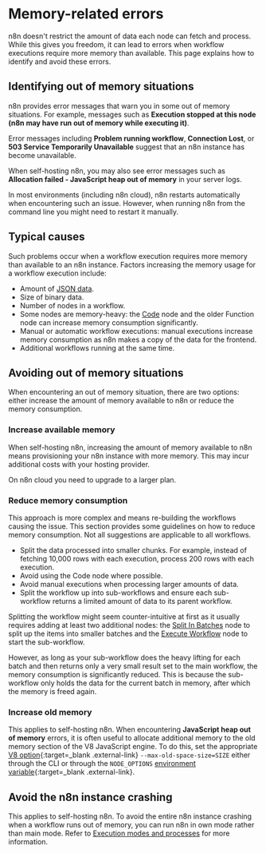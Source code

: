 # Memory-related errors

n8n doesn't restrict the amount of data each node can fetch and process. While this gives you freedom, it can lead to errors when workflow executions require more memory than available. This page explains how to identify and avoid these errors.

## Identifying out of memory situations

n8n provides error messages that warn you in some out of memory situations. For example, messages such as **Execution stopped at this node (n8n may have run out of memory while executing it)**.

Error messages including **Problem running workflow**, **Connection Lost**, or **503 Service Temporarily Unavailable** suggest that an n8n instance has become unavailable. 

When self-hosting n8n, you may also see error messages such as **Allocation failed - JavaScript heap out of memory** in your server logs. 

In most environments (including n8n cloud), n8n restarts automatically when encountering such an issue. However, when running n8n from the command line you might need to restart it manually.

## Typical causes

Such problems occur when a workflow execution requires more memory than available to an n8n instance. Factors increasing the memory usage for a workflow execution include:

- Amount of [JSON data](/data/data-structure/).
- Size of binary data.
- Number of nodes in a workflow.
- Some nodes are memory-heavy: the [Code](/integrations/builtin/core-nodes/n8n-nodes-base.code/) node and the older Function node can increase memory consumption significantly.
- Manual or automatic workflow executions: manual executions increase memory consumption as n8n makes a copy of the data for the frontend.
- Additional workflows running at the same time.

## Avoiding out of memory situations

When encountering an out of memory situation, there are two options: either increase the amount of memory available to n8n or reduce the memory consumption.

### Increase available memory

When self-hosting n8n, increasing the amount of memory available to n8n means provisioning your n8n instance with more memory. This may incur additional costs with your hosting provider.

On n8n cloud you need to upgrade to a larger plan.

### Reduce memory consumption

This approach is more complex and means re-building the workflows causing the issue. This section provides some guidelines on how to reduce memory consumption. Not all suggestions are applicable to all workflows.

* Split the data processed into smaller chunks. For example, instead of fetching 10,000 rows with each execution, process 200 rows with each execution.
* Avoid using the Code node where possible.
* Avoid manual executions when processing larger amounts of data.
* Split the workflow up into sub-workflows and ensure each sub-workflow returns a limited amount of data to its parent workflow.

Splitting the workflow might seem counter-intuitive at first as it usually requires adding at least two additional nodes: the [Split In Batches](/integrations/builtin/core-nodes/n8n-nodes-base.splitinbatches/) node to split up the items into smaller batches and the [Execute Workflow](/integrations/builtin/core-nodes/n8n-nodes-base.executeworkflow/) node to start the sub-workflow.

However, as long as your sub-workflow does the heavy lifting for each batch and then returns only a very small result set to the main workflow, the memory consumption is significantly reduced. This is because the sub-workflow only holds the data for the current batch in memory, after which the memory is freed again.

### Increase old memory

This applies to self-hosting n8n. When encountering **JavaScript heap out of memory** errors, it is often useful to allocate additional memory to the old memory section of the V8 JavaScript engine. To do this, set the appropriate [V8 option](https://nodejs.org/api/cli.html#--max-old-space-sizesize-in-megabytes){:target=_blank .external-link} `--max-old-space-size=SIZE` either through the CLI or through the `NODE_OPTIONS` [environment variable](https://nodejs.org/api/cli.html#node_optionsoptions){:target=_blank .external-link}.

## Avoid the n8n instance crashing

This applies to self-hosting n8n. To avoid the entire n8n instance crashing when a workflow runs out of memory, you can run n8n in own mode rather than main mode. Refer to [Execution modes and processes](/hosting/scaling/execution-modes-processes/) for more information.
